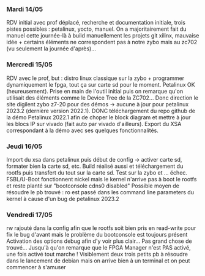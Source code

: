 ### Mardi 14/05

RDV initial avec prof déplacé, recherche et documentation initiale, trois pistes possibles : petalinux, yocto, manuel. On a majoritairement fait du manuel cette journée-là à build
manuellement les projets git xilinx, mauvaise idée + certains éléments ne correspondent pas à notre zybo mais au zc702 (vu seulement la journée d'après)...

### Mercredi 15/05

RDV avec le prof, but : distro linux classique sur la zybo + programmer dynamiquement le fpga, tout ça sur carte sd pour le moment. Petalinux OK (heureusement). Prise en main de l'outil initial
puis on remarque qu'on utilisait des éléments comme le Device Tree de la ZC702... Donc direction le site digilent zybo z7-20 pour des démos -> aucune à jour pour petalinux 2023.2 (dernière version 2022.1).
DONC téléchargement du repo github de la démo Petalinux 2022.1 afin de choper le block diagram et mettre à jour les blocs IP sur vivado (fait auto par vivado d'ailleurs). Export du XSA correspondant
à la démo avec ses quelques fonctionnalités.

### Jeudi 16/05

Import du xsa dans petalinux puis début de config -> activer carte sd, formater bien la carte sd, etc. Build réalisé aussi et téléchargement du rootfs puis transfert du tout sur la carte sd.
Test sur la zybo et ... échec. FSBL/U-Boot fonctionnent nickel mais le kernel n'arrive pas à boot le rootfs
et reste planté sur "bootconsole cdns0 disabled"
Possible moyen de résoudre le pb trouvé : ro est passé dans les command line parameters du kernel à cause d'un bug de petalinux 2023.2

### Vendredi 17/05

rw rajouté dans la config afin que le rootfs soit bien pris en read-write pour fix le bug d'avant mais le problème du bootconsole est toujours présent
Activation des options debug afin d'y voir plus clair... Pas grand chose de trouvé...
Jusqu'à qu'on remarque que le FPGA Manager n'est PAS activé, une fois activé tout marche !
Visiblement deux trois petits pb à résoudre dans le lancement de debian mais on arrive bien à un terminal et on peut commencer à s'amuser